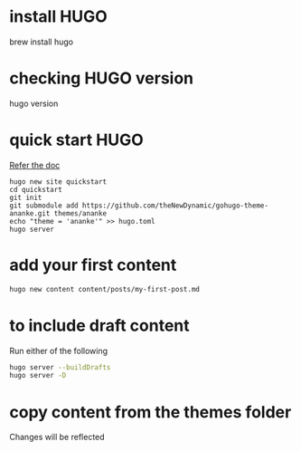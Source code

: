# install HUGO

brew install hugo

# checking HUGO version

hugo version

# quick start HUGO

[Refer the doc](https://gohugo.io/getting-started/quick-start/)

```shell
hugo new site quickstart
cd quickstart
git init
git submodule add https://github.com/theNewDynamic/gohugo-theme-ananke.git themes/ananke
echo "theme = 'ananke'" >> hugo.toml
hugo server
```


# add your first content

```sh
hugo new content content/posts/my-first-post.md
```

# to include draft content

Run either of the following

```sh
hugo server --buildDrafts
hugo server -D
```

# copy content from the themes folder

Changes will be reflected